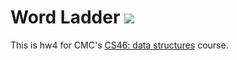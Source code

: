 # Word Ladder ![](https://api.travis-ci.com/abarker21/word_ladder.svg?branch=master)

This is hw4 for CMC's [CS46: data structures](https://github.com/abarker21/cmc-csci046) course.

